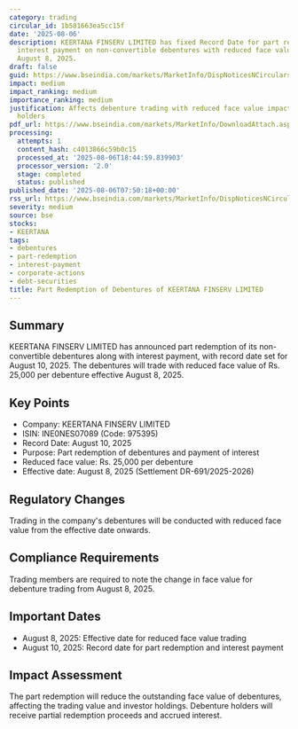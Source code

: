 ```yaml
---
category: trading
circular_id: 1b581663ea5cc15f
date: '2025-08-06'
description: KEERTANA FINSERV LIMITED has fixed Record Date for part redemption and
  interest payment on non-convertible debentures with reduced face value effective
  August 8, 2025.
draft: false
guid: https://www.bseindia.com/markets/MarketInfo/DispNoticesNCirculars.aspx?Noticeid={43B53C98-D332-4283-9C05-E63C49CE9622}&noticeno=20250806-7&dt=08/06/2025&icount=7&totcount=60&flag=0
impact: medium
impact_ranking: medium
importance_ranking: medium
justification: Affects debenture trading with reduced face value impacting debt security
  holders
pdf_url: https://www.bseindia.com/markets/MarketInfo/DownloadAttach.aspx?id=20250806-7&attachedId=
processing:
  attempts: 1
  content_hash: c4013866c59b0c15
  processed_at: '2025-08-06T18:44:59.839903'
  processor_version: '2.0'
  stage: completed
  status: published
published_date: '2025-08-06T07:50:18+00:00'
rss_url: https://www.bseindia.com/markets/MarketInfo/DispNoticesNCirculars.aspx?Noticeid={43B53C98-D332-4283-9C05-E63C49CE9622}&noticeno=20250806-7&dt=08/06/2025&icount=7&totcount=60&flag=0
severity: medium
source: bse
stocks:
- KEERTANA
tags:
- debentures
- part-redemption
- interest-payment
- corporate-actions
- debt-securities
title: Part Redemption of Debentures of KEERTANA FINSERV LIMITED
---
```


## Summary

KEERTANA FINSERV LIMITED has announced part redemption of its non-convertible debentures along with interest payment, with record date set for August 10, 2025. The debentures will trade with reduced face value of Rs. 25,000 per debenture effective August 8, 2025.

## Key Points

- Company: KEERTANA FINSERV LIMITED
- ISIN: INE0NES07089 (Code: 975395)
- Record Date: August 10, 2025
- Purpose: Part redemption of debentures and payment of interest
- Reduced face value: Rs. 25,000 per debenture
- Effective date: August 8, 2025 (Settlement DR-691/2025-2026)

## Regulatory Changes

Trading in the company's debentures will be conducted with reduced face value from the effective date onwards.

## Compliance Requirements

Trading members are required to note the change in face value for debenture trading from August 8, 2025.

## Important Dates

- August 8, 2025: Effective date for reduced face value trading
- August 10, 2025: Record date for part redemption and interest payment

## Impact Assessment

The part redemption will reduce the outstanding face value of debentures, affecting the trading value and investor holdings. Debenture holders will receive partial redemption proceeds and accrued interest.